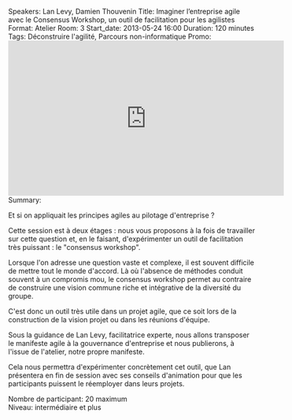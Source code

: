 Speakers: Lan Levy, Damien Thouvenin
Title: Imaginer l’entreprise agile avec le Consensus Workshop, un outil de facilitation pour les agilistes
Format: Atelier
Room: 3
Start_date: 2013-05-24 16:00
Duration: 120 minutes
Tags: Déconstruire l'agilité, Parcours non-informatique
Promo: <iframe width="560" height="315" src="http://www.youtube.com/embed/4PGR1sKc4rg" frameborder="0" allowfullscreen></iframe>
Summary:

Et si on appliquait les principes agiles au pilotage d'entreprise ?

Cette session est à deux étages : nous vous proposons à la fois de travailler sur cette question et, en le faisant, d'expérimenter un outil de facilitation très puissant : le "consensus workshop".

Lorsque l'on adresse une question vaste et complexe, il est souvent difficile de mettre tout le monde d'accord.
Là où l'absence de méthodes conduit souvent à un compromis mou, le consensus workshop permet au contraire de construire une vision commune riche et intégrative de la diversité du groupe.

C'est donc un outil très utile dans un projet agile, que ce soit lors de la construction de la vision projet ou dans les réunions d'équipe.

Sous la guidance de Lan Levy, facilitatrice experte, nous allons transposer le manifeste agile à la gouvernance d'entreprise et nous publierons, à l'issue de l'atelier, notre propre manifeste.

Cela nous permettra d'expérimenter concrètement cet outil, que Lan présentera en fin de session avec ses conseils d'animation pour que les participants puissent le réemployer dans leurs projets.

Nombre de participant: 20 maximum  
Niveau: intermédiaire et plus
